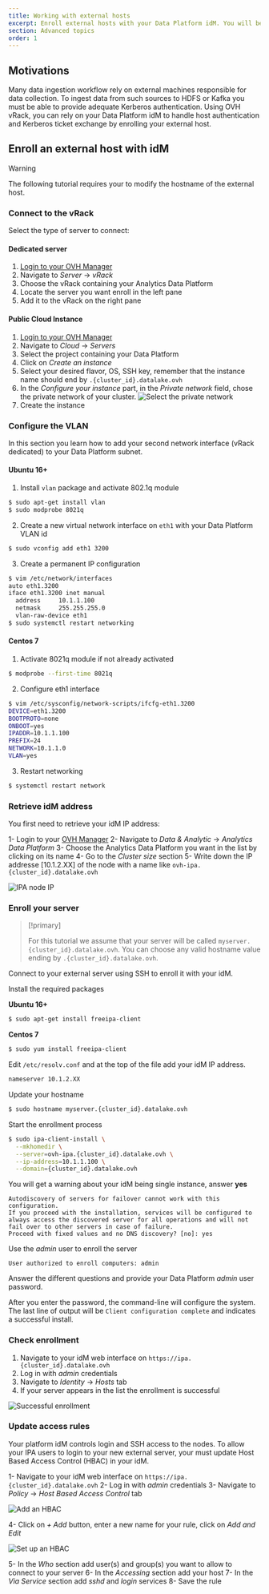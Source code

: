 ```yaml
---
title: Working with external hosts
excerpt: Enroll external hosts with your Data Platform idM. You will be able to authenticate external hosts against Hadoop services to ingest or push data
section: Advanced topics
order: 1
---
```


## Motivations

Many data ingestion workflow rely on external machines responsible for data collection.
To ingest data from such sources to HDFS or Kafka you must be able to provide
adequate Kerberos authentication. Using OVH vRack, you can rely on your Data Platform idM to handle
host authentication and Kerberos ticket exchange by enrolling your external
host.

## Enroll an external host with idM

> [!warning]
>
> The following tutorial requires your to modify the hostname of the external host.
>

### Connect to the vRack

Select the type of server to connect:

#### Dedicated server
1.  [Login to your OVH Manager](https://www.ovh.com/manager/public-cloud/index.html)
2. Navigate to *Server* -> *vRack*
3. Choose the vRack containing your Analytics Data Platform
4. Locate the server you want enroll in the left pane
5. Add it to the vRack on the right pane

#### Public Cloud Instance
1.  [Login to your OVH Manager](https://www.ovh.com/manager/public-cloud/index.html)
2. Navigate to *Cloud* -> *Servers*
3. Select the project containing your Data Platform
3. Click on *Create an instance*
4. Select your desired flavor, OS, SSH key, remember that the instance name should end by `.{cluster_id}.datalake.ovh`
5. In the *Configure your instance* part, in the *Private network* field, chose the private network of your cluster.
![Select the private network](images/private-network.png)
6. Create the instance

### Configure the VLAN

In this section you learn how to add your second network interface (vRack dedicated)
to your Data Platform subnet.
#### Ubuntu 16+
1. Install `vlan` package and activate 802.1q module
```bash
$ sudo apt-get install vlan
$ sudo modprobe 8021q
```

2. Create a new virtual network interface on `eth1` with your Data Platform VLAN id
```bash
$ sudo vconfig add eth1 3200
```
3. Create a permanent IP configuration
````bash
$ vim /etc/network/interfaces
auto eth1.3200
iface eth1.3200 inet manual
  address     10.1.1.100
  netmask     255.255.255.0
  vlan-raw-device eth1
$ sudo systemctl restart networking
````

#### Centos 7
1. Activate 8021q module if not already activated
```bash
$ modprobe --first-time 8021q
```

2. Configure eth1 interface
```bash
$ vim /etc/sysconfig/network-scripts/ifcfg-eth1.3200
DEVICE=eth1.3200
BOOTPROTO=none
ONBOOT=yes
IPADDR=10.1.1.100
PREFIX=24
NETWORK=10.1.1.0
VLAN=yes
```

3. Restart networking
````bash
$ systemctl restart network
````

### Retrieve idM address

You first need to retrieve your idM IP address:

1- Login to your [OVH Manager](https://www.ovh.com/manager/public-cloud/index.html)
2- Navigate to *Data & Analytic* -> *Analytics Data Platform*
3- Choose the Analytics Data Platform you want in the list by clicking on its name
4- Go to the *Cluster size* section
5- Write down the IP addresse [10.1.2.XX] of the node with a name like `ovh-ipa.{cluster_id}.datalake.ovh`

![IPA node IP](images/info-nodes.png)


### Enroll your server

> [!primary]
>
> For this tutorial we assume that your server will be called `myserver.{cluster_id}.datalake.ovh`.
You can choose any valid hostname value ending by `.{cluster_id}.datalake.ovh`.
>

Connect to your external server using SSH to enroll it with your idM.

Install the required packages

**Ubuntu 16+**
```bash
$ sudo apt-get install freeipa-client
```

**Centos 7**
```bash
$ sudo yum install freeipa-client
```

Edit `/etc/resolv.conf` and at the top of the file add your idM IP address.
```bash
nameserver 10.1.2.XX
```

Update your hostname

```bash
$ sudo hostname myserver.{cluster_id}.datalake.ovh
```

Start the enrollment process
```bash
$ sudo ipa-client-install \
  --mkhomedir \
  --server=ovh-ipa.{cluster_id}.datalake.ovh \
  --ip-address=10.1.1.100 \
  --domain={cluster_id}.datalake.ovh
```

You will get a warning about your idM being single instance, answer **yes**
```text
Autodiscovery of servers for failover cannot work with this configuration.
If you proceed with the installation, services will be configured to always access the discovered server for all operations and will not fail over to other servers in case of failure.
Proceed with fixed values and no DNS discovery? [no]: yes
```

Use the *admin* user to enroll the server
````text
User authorized to enroll computers: admin
````

Answer the different questions and provide your Data Platform *admin* user password.

After you enter the password, the command-line will configure the system.
The last line of output will be `Client configuration complete` and indicates a successful install.

### Check enrollment

1. Navigate to your idM web interface on `https://ipa.{cluster_id}.datalake.ovh`
2. Log in with *admin* credentials
3. Navigate to *Identity* -> *Hosts* tab
4. If your server appears in the list the enrollment is successful

![Successful enrollment](images/idm-myserver.png)

### Update access rules

Your platform idM controls login and SSH access to the nodes. To allow your IPA users to login to your new external server,
your must update Host Based Access Control (HBAC) in your idM.

1- Navigate to your idM web interface on `https://ipa.{cluster_id}.datalake.ovh`
2- Log in with *admin* credentials
3- Navigate to *Policy* -> *Host Based Access Control* tab

![Add an HBAC](images/idm-add-hbac.png)

4- Click on *+ Add* button, enter a new name for your rule, click on *Add and Edit*

![Set up an HBAC](images/idm-setup-hbac.png)

5- In the *Who* section add user(s) and group(s) you want to allow to connect to your server
6- In the *Accessing* section add your host
7- In the *Via Service* section add *sshd* and *login* services
8- Save the rule
